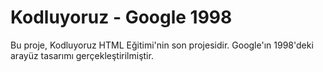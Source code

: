 # Kodluyoruz - Google 1998
Bu proje, Kodluyoruz HTML Eğitimi'nin son projesidir. Google'ın 1998'deki arayüz tasarımı gerçekleştirilmiştir.
